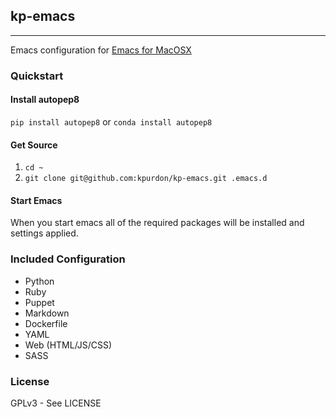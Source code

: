 ## kp-emacs
---

Emacs configuration for [Emacs for MacOSX](http://emacsformacosx.com/)

### Quickstart

#### Install autopep8

`pip install autopep8` or `conda install autopep8`

#### Get Source

1. `cd ~`
2. `git clone git@github.com:kpurdon/kp-emacs.git .emacs.d`

#### Start Emacs

When you start emacs all of the required packages will be installed and settings applied.

### Included Configuration

* Python
* Ruby
* Puppet
* Markdown
* Dockerfile
* YAML
* Web (HTML/JS/CSS)
* SASS

### License

GPLv3 - See LICENSE
